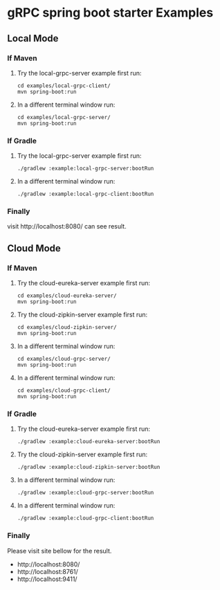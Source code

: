 # gRPC spring boot starter Examples

## Local Mode
### If Maven
1. Try the local-grpc-server example first run:

    ````
    cd examples/local-grpc-client/
    mvn spring-boot:run
    ````

2. In a different terminal window run:

    ````
    cd examples/local-grpc-server/
    mvn spring-boot:run
    ````

### If Gradle
1. Try the local-grpc-server example first run:

    ````
    ./gradlew :example:local-grpc-server:bootRun
    ````

2. In a different terminal window run:

    ````
    ./gradlew :example:local-grpc-client:bootRun
    ````
### Finally
visit http://localhost:8080/ can see result.

## Cloud Mode
### If Maven
1. Try the cloud-eureka-server example first run:

    ````
    cd examples/cloud-eureka-server/
    mvn spring-boot:run
    ````

2. Try the cloud-zipkin-server example first run:

    ````
    cd examples/cloud-zipkin-server/
    mvn spring-boot:run
    ````

3. In a different terminal window run:

    ````
    cd examples/cloud-grpc-server/
    mvn spring-boot:run
    ````

4. In a different terminal window run:

    ````
    cd examples/cloud-grpc-client/
    mvn spring-boot:run
    ````

### If Gradle
1. Try the cloud-eureka-server example first run:

    ````
    ./gradlew :example:cloud-eureka-server:bootRun
    ````

2. Try the cloud-zipkin-server example first run:

    ````
    ./gradlew :example:cloud-zipkin-server:bootRun
    ````

3. In a different terminal window run:

    ````
    ./gradlew :example:cloud-grpc-server:bootRun
    ````

4. In a different terminal window run:

    ````
    ./gradlew :example:cloud-grpc-client:bootRun
    ````

### Finally
Please visit site bellow for the result.
* http://localhost:8080/
* http://localhost:8761/
* http://localhost:9411/